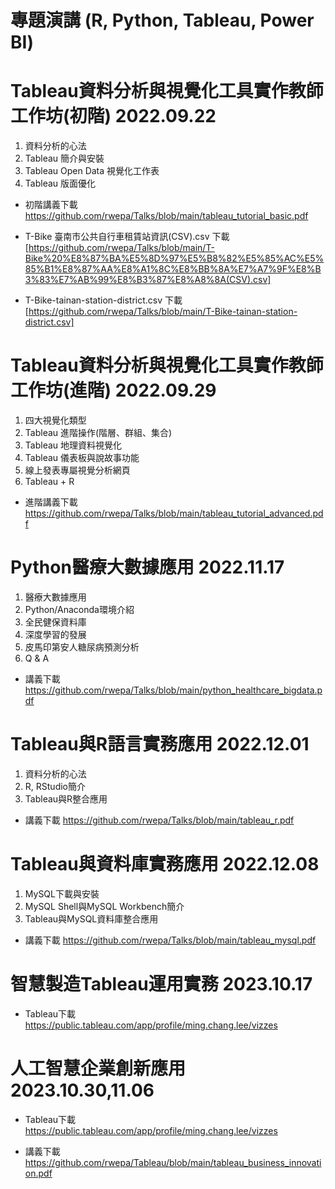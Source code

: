 # 專題演講 (R, Python, Tableau, Power BI)

# Tableau資料分析與視覺化工具實作教師工作坊(初階) 2022.09.22

1. 資料分析的心法
2. Tableau 簡介與安裝
3. Tableau Open Data 視覺化工作表
4. Tableau 版面優化

+ 初階講義下載 https://github.com/rwepa/Talks/blob/main/tableau_tutorial_basic.pdf

+ T-Bike 臺南市公共自行車租賃站資訊(CSV).csv 下載 [https://github.com/rwepa/Talks/blob/main/T-Bike%20%E8%87%BA%E5%8D%97%E5%B8%82%E5%85%AC%E5%85%B1%E8%87%AA%E8%A1%8C%E8%BB%8A%E7%A7%9F%E8%B3%83%E7%AB%99%E8%B3%87%E8%A8%8A(CSV).csv]

+ T-Bike-tainan-station-district.csv 下載 [https://github.com/rwepa/Talks/blob/main/T-Bike-tainan-station-district.csv]

# Tableau資料分析與視覺化工具實作教師工作坊(進階) 2022.09.29

1. 四大視覺化類型
2. Tableau 進階操作(階層、群組、集合)
3. Tableau 地理資料視覺化
4. Tableau 儀表板與說故事功能
5. 線上發表專屬視覺分析網頁
6. Tableau + R

+ 進階講義下載 https://github.com/rwepa/Talks/blob/main/tableau_tutorial_advanced.pdf

# Python醫療大數據應用 2022.11.17

1. 醫療大數據應用
2. Python/Anaconda環境介紹
3. 全⺠健保資料庫
4. 深度學習的發展
5. 皮馬印第安人糖尿病預測分析
6. Q & A

+ 講義下載 https://github.com/rwepa/Talks/blob/main/python_healthcare_bigdata.pdf

# Tableau與R語言實務應用 2022.12.01
1. 資料分析的心法
2. R, RStudio簡介
3. Tableau與R整合應用

+ 講義下載 https://github.com/rwepa/Talks/blob/main/tableau_r.pdf

# Tableau與資料庫實務應用 2022.12.08
1. MySQL下載與安裝
2. MySQL Shell與MySQL Workbench簡介
3. Tableau與MySQL資料庫整合應用

+ 講義下載 https://github.com/rwepa/Talks/blob/main/tableau_mysql.pdf

# 智慧製造Tableau運用實務 2023.10.17
+ Tableau下載 https://public.tableau.com/app/profile/ming.chang.lee/vizzes

# 人工智慧企業創新應用 2023.10.30,11.06
+ Tableau下載 https://public.tableau.com/app/profile/ming.chang.lee/vizzes

+ 講義下載 https://github.com/rwepa/Tableau/blob/main/tableau_business_innovation.pdf
